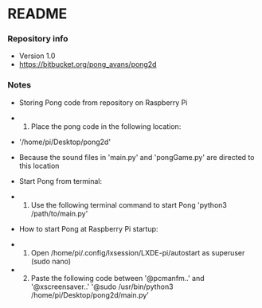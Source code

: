 # README #

### Repository info ###

* Version 1.0
* https://bitbucket.org/pong_avans/pong2d

### Notes ###
* Storing Pong code from repository on Raspberry Pi
* 1) Place the pong code in the following location:
*    '/home/pi/Desktop/pong2d'
*    Because the sound files in 'main.py' and 'pongGame.py' are directed to this location

* Start Pong from terminal:
* 1) Use the following terminal command to start Pong
     'python3 /path/to/main.py'

* How to start Pong at Raspberry Pi startup:
* 1) Open /home/pi/.config/lxsession/LXDE-pi/autostart as superuser (sudo nano)
* 2) Paste the following code between '@pcmanfm..' and '@xscreensaver..'
     '@sudo /usr/bin/python3 /home/pi/Desktop/pong2d/main.py'
